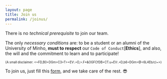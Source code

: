 ```yaml
---
layout: page
title: Join us
permalink: /joinus/
---
```


There is no _technical prerequisite_ to join our team.  

The only _necessary conditions_ are: to be a student or an alumni of the University of Minho, **must to respect** our `Code of Conduct`[**Ethics**], and also, the will and the commitment to learn and to participate!  


<sup><sub>{A small disclaimer: <~FD,B0+DGm>C3=T>+EV:.+D,>.F*&OGFCfDB+CT.u+EV:.+D,b6+DGm>@<6L4Eb/c)~>}</sub></sup>


 
 To join us, just fill this [form](https://wumrm.typeform.com/to/aG32tq), and we take care of the rest. 😎


